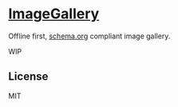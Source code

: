# [ImageGallery](http://schema.org/ImageGallery)

Offline first, [schema.org](http://schema.org) compliant image gallery.

WIP


## License

MIT
